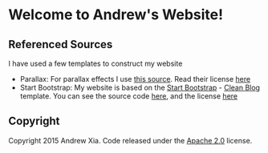 # Welcome to Andrew's Website!

## Referenced Sources

I have used a few templates to construct my website

* Parallax: For parallax effects I use [this source](https://github.com/pixelcog/parallax.js). Read their license [here](https://github.com/qandrew/qandrew.github.io/blob/master/files/LICENSE_parallax)
* Start Bootstrap: My website is based on the [Start Bootstrap](http://startbootstrap.com/) - [Clean Blog](http://startbootstrap.com/template-overviews/clean-blog/) template. You can see the source code [here](https://github.com/IronSummitMedia/startbootstrap-clean-blog), and the license [here](https://github.com/qandrew/qandrew.github.io/blob/master/files/LICENSE_start_bootstrap)

## Copyright

Copyright 2015 Andrew Xia. Code released under the [Apache 2.0](https://github.com/qandrew/qandrew.github.io/blob/master/files/LICENSE_start_bootstrap) license.
